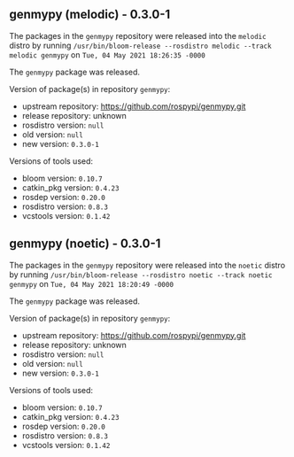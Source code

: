 ## genmypy (melodic) - 0.3.0-1

The packages in the `genmypy` repository were released into the `melodic` distro by running `/usr/bin/bloom-release --rosdistro melodic --track melodic genmypy` on `Tue, 04 May 2021 18:26:35 -0000`

The `genmypy` package was released.

Version of package(s) in repository `genmypy`:

- upstream repository: https://github.com/rospypi/genmypy.git
- release repository: unknown
- rosdistro version: `null`
- old version: `null`
- new version: `0.3.0-1`

Versions of tools used:

- bloom version: `0.10.7`
- catkin_pkg version: `0.4.23`
- rosdep version: `0.20.0`
- rosdistro version: `0.8.3`
- vcstools version: `0.1.42`


## genmypy (noetic) - 0.3.0-1

The packages in the `genmypy` repository were released into the `noetic` distro by running `/usr/bin/bloom-release --rosdistro noetic --track noetic genmypy` on `Tue, 04 May 2021 18:20:49 -0000`

The `genmypy` package was released.

Version of package(s) in repository `genmypy`:

- upstream repository: https://github.com/rospypi/genmypy.git
- release repository: unknown
- rosdistro version: `null`
- old version: `null`
- new version: `0.3.0-1`

Versions of tools used:

- bloom version: `0.10.7`
- catkin_pkg version: `0.4.23`
- rosdep version: `0.20.0`
- rosdistro version: `0.8.3`
- vcstools version: `0.1.42`


